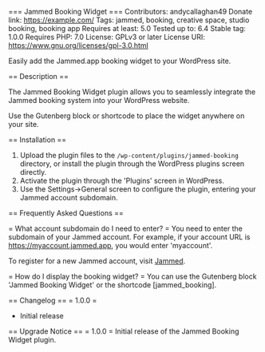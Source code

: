 === Jammed Booking Widget ===
Contributors: andycallaghan49
Donate link: https://example.com/
Tags: jammed, booking, creative space, studio booking, booking app
Requires at least: 5.0
Tested up to: 6.4
Stable tag: 1.0.0
Requires PHP: 7.0
License: GPLv3 or later
License URI: https://www.gnu.org/licenses/gpl-3.0.html

Easily add the Jammed.app booking widget to your WordPress site.

== Description ==

The Jammed Booking Widget plugin allows you to seamlessly integrate the Jammed booking system into your WordPress website.

Use the Gutenberg block or shortcode to place the widget anywhere on your site.

== Installation ==
1. Upload the plugin files to the `/wp-content/plugins/jammed-booking` directory, or install the plugin through the WordPress plugins screen directly.
2. Activate the plugin through the 'Plugins' screen in WordPress.
3. Use the Settings->General screen to configure the plugin, entering your Jammed account subdomain.

== Frequently Asked Questions ==

= What account subdomain do I need to enter? =
You need to enter the subdomain of your Jammed account. For example, if your account URL is https://myaccount.jammed.app, you would enter 'myaccount'.

To register for a new Jammed account, visit [Jammed](https://jammed.app).

= How do I display the booking widget? =
You can use the Gutenberg block 'Jammed Booking Widget' or the shortcode [jammed_booking].

== Changelog ==
= 1.0.0 =
* Initial release

== Upgrade Notice ==
= 1.0.0 =
Initial release of the Jammed Booking Widget plugin.
